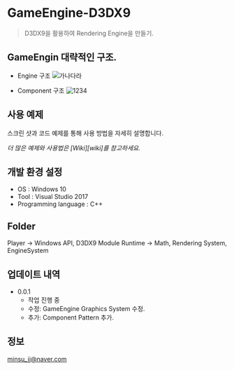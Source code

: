 # GameEngine-D3DX9
> D3DX9을 활용하여 Rendering Engine을 만들기.

## GameEngin 대략적인 구조.
* Engine 구조
![가나다라](https://user-images.githubusercontent.com/31675789/89992042-adbe1000-dcbf-11ea-99f4-9b215591c179.png)



* Component 구조
![1234](https://user-images.githubusercontent.com/31675789/90001561-8a4d9200-dccc-11ea-9534-6595459fde18.png)

## 사용 예제

스크린 샷과 코드 예제를 통해 사용 방법을 자세히 설명합니다.

_더 많은 예제와 사용법은 [Wiki][wiki]를 참고하세요._

## 개발 환경 설정
* OS : Windows 10
* Tool : Visual Studio 2017
* Programming language : C++

## Folder

Player -> Windows API, D3DX9 Module
Runtime -> Math, Rendering System, EngineSystem



## 업데이트 내역
* 0.0.1
    * 작업 진행 중
    * 수정: GameEngine Graphics System 수정.
    * 추가: Component Pattern 추가.

## 정보
minsu_jj@naver.com

